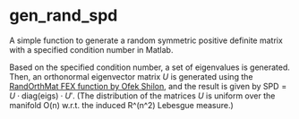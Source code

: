 # gen_rand_spd
A simple function to generate a random symmetric positive definite matrix with a specified condition number in Matlab.

Based on the specified condition number, a set of eigenvalues is generated. Then, an orthonormal eigenvector matrix $U$ is generated using the [RandOrthMat FEX function by Ofek Shilon](https://se.mathworks.com/matlabcentral/fileexchange/11783-randorthmat), and the result is given by $\mathrm{SPD}=U \cdot \mathrm{diag}(\text{eigs}) \cdot U'$. (The distribution of the matrices $U$ is uniform over the manifold O(n) w.r.t. the induced R^(n^2) Lebesgue measure.)
